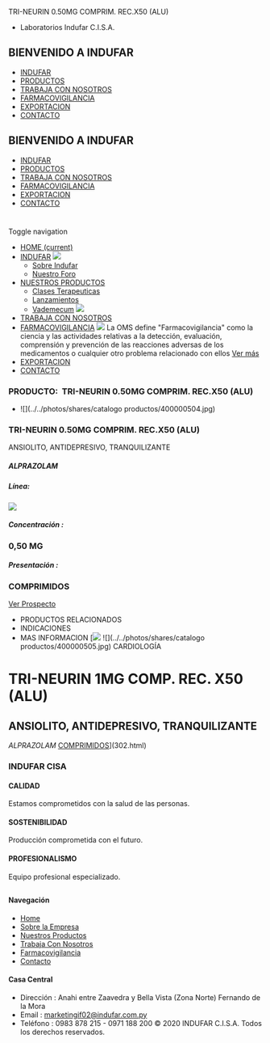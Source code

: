 TRI-NEURIN 0.50MG COMPRIM. REC.X50 (ALU)
- Laboratorios Indufar C.I.S.A.
## BIENVENIDO A INDUFAR
* [INDUFAR](301.html#)
* [PRODUCTOS](301.html#)
* [TRABAJA CON NOSOTROS](301.html#)
* [FARMACOVIGILANCIA](301.html#)
* [EXPORTACION](301.html#)
* [CONTACTO](301.html#)
## BIENVENIDO A INDUFAR
* [INDUFAR](../../index.html)
* [PRODUCTOS](../../productos.html)
* [TRABAJA CON NOSOTROS](../../trabaja_con_nosotros.html)
* [FARMACOVIGILANCIA](../../farmacovigilancia.html)
* [EXPORTACION](../../exportacion.html)
* [CONTACTO](../../contacto.html)
# 
Toggle navigation
* [HOME (current)](../../index.html)
* [INDUFAR](301.html#) 
  [![ ](../../photos/shares/Sistema/Menu/indufar_menul.jpg)](../../institucional.html)
  - [Sobre Indufar](../../institucional.html)
  - [Nuestro Foro](../../blog.html)
* [NUESTROS PRODUCTOS](301.html#) 
  - [Clases Terapeuticas](../clases_terapeuticas.html)
  - [Lanzamientos](../lanzamientos.html)
  - [Vademecum](../../productos.html)
  [![ ](../../photos/shares/Sistema/Menu/productos.png)](../../productos.html)
* [TRABAJA CON NOSOTROS](../../trabaja_con_nosotros.html)
* [FARMACOVIGILANCIA](301.html#) 
  [![ ](../../photos/shares/Sistema/Menu/TUBOS.png)](../../farmacovigilancia.html)
  La OMS define "Farmacovigilancia" como la ciencia y las actividades relativas a la detección, evaluación, comprensión y prevención de las reacciones adversas de los medicamentos o cualquier otro problema relacionado con ellos
  [Ver más](../../farmacovigilancia.html)
* [EXPORTACION](../../exportacion.html)
* [CONTACTO](../../contacto.html)
### PRODUCTO:  TRI-NEURIN 0.50MG COMPRIM. REC.X50 (ALU)
* ![](../../photos/shares/catalogo productos/400000504.jpg)
### **TRI-NEURIN 0.50MG COMPRIM. REC.X50 (ALU)**
ANSIOLITO, ANTIDEPRESIVO, TRANQUILIZANTE
##### **ALPRAZOLAM**
##### **Línea:**
[![](../../photos/shares/Laboratorios/lab_cardio.png)](../linea/5.html)
##### **Concentración :**
### 0,50 MG
##### **Presentación :**
### COMPRIMIDOS
[Ver Prospecto](https://www.indufar.com.py/files/shares/prospectos_/400000505.pdf)
* PRODUCTOS RELACIONADOS
* INDICACIONES
* MAS INFORMACION
[![](../../photos/shares/Laboratorios/lab_cardio.png)
![](../../photos/shares/catalogo productos/400000505.jpg)
CARDIOLOGÍA
# TRI-NEURIN 1MG COMP. REC. X50 (ALU)
## ANSIOLITO, ANTIDEPRESIVO, TRANQUILIZANTE
*ALPRAZOLAM*
[COMPRIMIDOS](301.html#)](302.html)
### INDUFAR CISA
#### CALIDAD
Estamos comprometidos con la salud de las personas.
#### SOSTENIBILIDAD
Producción comprometida con el futuro.
#### PROFESIONALISMO
Equipo profesional especializado.
## 
#### Navegación
* [Home](../../index.html)
* [Sobre la Empresa](../../institucional.html)
* [Nuestros Productos](../../productos.html)
* [Trabaja Con Nosotros](../../trabaja_con_nosotros.html)
* [Farmacovigilancia](../../farmacovigilancia.html)
* [Contacto](../../contacto.html)
#### Casa Central
* Dirección : Anahi entre Zaavedra y Bella Vista (Zona Norte) Fernando de la Mora
* Email : [marketingif02@indufar.com.py](mailto:marketingif02@indufar.com.py)
* Teléfono : 0983 878 215 - 0971 188 200
© 2020 INDUFAR C.I.S.A. Todos los derechos reservados.